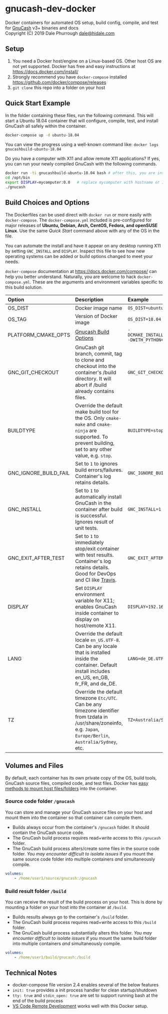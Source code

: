 # gnucash-dev-docker

Docker containers for automated OS setup, build config, compile, and test for [GnuCash](https://www.gnucash.org/) v3+ binaries and docs  
Copyright (C) 2019 Dale Phurrough <dale@hidale.com>

## Setup

1. You need a Docker host/engine on a Linux-based OS.
   Other host OS are not yet supported. Docker has free and easy instructions at
   <https://docs.docker.com/install/>
2. Strongly recommend you have `docker-compose` installed
   <https://github.com/docker/compose/releases>
3. `git clone` this repo into a folder on your host

## Quick Start Example

In the folder containing these files, run the following command. This will start
a Ubuntu 18.04 container that will configure, compile, test, and install GnuCash all safely within the container.

```bash
docker-compose up -d ubuntu-18.04
```

You can view the progress using a well-known command like:
`docker logs gnucashbuild-ubuntu-18.04`

Do you have a computer with X11 and allow remote X11 applications?
If yes, you can run your newly compiled GnuCash with the following commands.

```bash
docker run -ti gnucashbuild-ubuntu-18.04 bash # after this, you are inside the container
cd /opt/bin
export DISPLAY=mycomputer:0.0   # replace mycomputer with hostname or IP address
./gnucash
```

## Build Choices and Options

The Dockerfiles can be used direct with `docker run` or more easily with
`docker-compose`. The `docker-compose.yml` included is pre-configured for major
releases of **Ubuntu, Debian, Arch, CentOS, Fedora, and openSUSE Linux**. Use the same *Quick Start*
command above with any of the OS in the file.

You can automate the install and have it appear on any desktop running X11 by setting `GNC_INSTALL` and `DISPLAY`. Inspect this file to see how new
operating systems can be added or build options changed to meet your needs.

`docker-compose` documentation at <https://docs.docker.com/compose/> can help you
better understand. Naturally, you are welcome to hack `docker-compose.yml`. These
are the arguments and environment variables specific to this build solution.

| Option | Description | Example |
| :---   | :---        | :---    |
| OS_DIST | Docker image name | `OS_DIST=ubuntu` |
| OS_TAG | Version of Docker image | `OS_DIST=18.04` |
| PLATFORM_CMAKE_OPTS | [Gnucash Build Options](https://code.gnucash.org/wiki/Gnucash_Build_Options) | `-DCMAKE_INSTALL_PREFIX=/opt -DWITH_PYTHON=ON` |
| GNC_GIT_CHECKOUT | GnuCash git branch, commit, tag to clone and checkout into the container's /build directory. It will abort if /build already contains files. | `GNC_GIT_CHECKOUT=3.5` |
| BUILDTYPE | Override the default make build tool for the OS. Only `cmake-make` and `cmake-ninja` are supported. To prevent building, set to any other value, e.g. `stop`. | `BUILDTYPE=stop` |
| GNC_IGNORE_BUILD_FAIL | Set to `1` to ignores build errors/failures. Container's log retains details. | `GNC_IGNORE_BUILD_FAIL=1` |
| GNC_INSTALL | Set to `1` to automatically install GnuCash in the container after build is successful. Ignores result of unit tests. | `GNC_INSTALL=1` |
| GNC_EXIT_AFTER_TEST | Set to `1` to immediately stop/exit container with test results. Container's log retains details. Good for DevOps and CI like [Travis](https://travis-ci.org/). | `GNC_EXIT_AFTER_TEST=1` |
| DISPLAY | Set `DISPLAY` environment variable for X11; enables GnuCash inside container to display on host/remote X11. | `DISPLAY=192.168.1.5:0.0` |
| LANG | Override the default locale `en_US.UTF-8`. Can be any locale that is installed inside the container. Default install includes en_US, en_GB, fr_FR, and de_DE. | `LANG=de_DE.UTF-8` |
| TZ | Override the default timezone `Etc/UTC`. Can be any timezone identifier from tzdata in /usr/share/zoneinfo, e.g. `Japan`, `Europe/Berlin`, `Australia/Sydney`, etc. | `TZ=Australia/Sydney` |

## Volumes and Files

By default, each container has its own private copy of the OS, build tools,
GnuCash source files, compiled code, and test files. Docker has
[easy methods to mount host files/folders](https://docs.docker.com/compose/compose-file/compose-file-v2/#volumes)
into the container.

### Source code folder `/gnucash`

You can store and manage your GnuCash source files on your host and mount them into
the container so that container can compile them.

* Builds always occur from the container's `/gnucash` folder. It should contain
  the GnuCash source code.
* The GnuCash build process requires read+write access to this `/gnucash` folder.
* The GnuCash build process alters/create some files in the source code folder.
  *You may encounter difficult to isolate issues* if you mount the same source
  code folder into multiple containers *and* simultaneously compile.

```yaml
volumes:
    - /home/user1/source/gnucash:/gnucash
```

### Build result folder `/build`

You can receive the result of the build process on your host. This is done by
mounting a folder on your host into the container at `/build`.

* Builds results always go to the container's `/build` folder.
* The GnuCash build process requires read+write access to this `/build` folder.
* The GnuCash build process substantially alters this folder.
  *You may encounter difficult to isolate issues* if you mount the same
  build folder into multiple containers *and* simultaneously compile.

```yaml
volumes:
    - /home/user1/build/gnucash:/build
```

## Technical Notes

* docker-compose file version 2.4 enables several of the below features
* `init: true` provides a init process handler for clean startup/shutdown
* `tty: true` and `stdin_open: true` are set to support running bash at the
  end of the build process
* [VS Code Remote Development](https://code.visualstudio.com/docs/remote/remote-overview)
  works well with this Docker setup.
